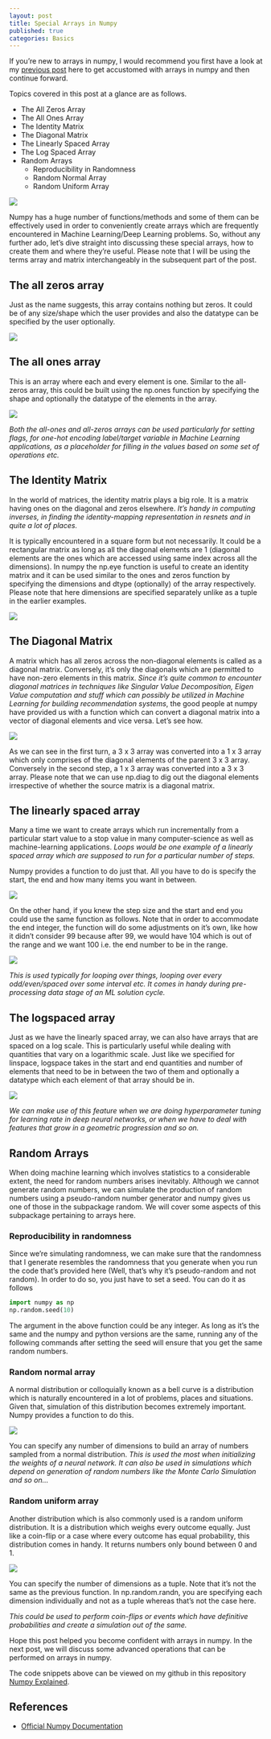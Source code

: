 ```yaml
---
layout: post
title: Special Arrays in Numpy
published: true
categories: Basics
---
```


If you’re new to arrays in numpy, I would recommend you first have a look at my [previous post](https://elisonsherton.github.io//2020/08/18/basics-of-numpy.html) here to get accustomed with arrays in numpy and then continue forward.

Topics covered in this post at a glance are as follows.
- The All Zeros Array
- The All Ones Array
- The Identity Matrix
- The Diagonal Matrix
- The Linearly Spaced Array
- The Log Spaced Array
- Random Arrays
    - Reproducibility in Randomness
    - Random Normal Array
    - Random Uniform Array

![](https://miro.medium.com/max/1890/0*KAQCY_iauVmPx_u0)

Numpy has a huge number of functions/methods and some of them can be effectively used in order to conveniently create arrays which are frequently encountered in Machine Learning/Deep Learning problems.
So, without any further ado, let’s dive straight into discussing these special arrays, how to create them and where they’re useful. Please note that I will be using the terms array and matrix interchangeably in the subsequent part of the post.

## The all zeros array

Just as the name suggests, this array contains nothing but zeros. It could be of any size/shape which the user provides and also the datatype can be specified by the user optionally.

![](https://miro.medium.com/max/663/1*C9SuVpii7lu7pqfuaYDPuw.png)

## The all ones array

This is an array where each and every element is one. Similar to the all-zeros array, this could be built using the np.ones function by specifying the shape and optionally the datatype of the elements in the array.

![](https://miro.medium.com/max/664/1*Cyyf7fsGkUrTX0tzGksl4A.png)

*Both the all-ones and all-zeros arrays can be used particularly for setting flags, for one-hot encoding label/target variable in Machine Learning applications, as a placeholder for filling in the values based on some set of operations etc.*

## The Identity Matrix

In the world of matrices, the identity matrix plays a big role. It is a matrix having ones on the diagonal and zeros elsewhere. *It’s handy in computing inverses, in finding the identity-mapping representation in resnets and in quite a lot of places.*

It is typically encountered in a square form but not necessarily. It could be a rectangular matrix as long as all the diagonal elements are 1 (diagonal elements are the ones which are accessed using same index across all the dimensions). In numpy the np.eye function is useful to create an identity matrix and it can be used similar to the ones and zeros function by specifying the dimensions and dtype (optionally) of the array respectively. Please note that here dimensions are specified separately unlike as a tuple in the earlier examples.

![](https://miro.medium.com/max/516/1*RVq4FRWYXGBuRaCuCnnxUA.png)

## The Diagonal Matrix

A matrix which has all zeros across the non-diagonal elements is called as a diagonal matrix. Conversely, it’s only the diagonals which are permitted to have non-zero elements in this matrix. *Since it’s quite common to encounter diagonal matrices in techniques like Singular Value Decomposition, Eigen Value computation and stuff which can possibly be utilized in Machine Learning for building recommendation systems*, the good people at numpy have provided us with a function which can convert a diagonal matrix into a vector of diagonal elements and vice versa. Let’s see how.

![](https://miro.medium.com/max/700/1*WVrL0BTMQAcbXrzWGeGAkA.png)

As we can see in the first turn, a 3 x 3 array was converted into a 1 x 3 array which only comprises of the diagonal elements of the parent 3 x 3 array. Conversely in the second step, a 1 x 3 array was converted into a 3 x 3 array.
Please note that we can use np.diag to dig out the diagonal elements irrespective of whether the source matrix is a diagonal matrix.

## The linearly spaced array

Many a time we want to create arrays which run incrementally from a particular start value to a stop value in many computer-science as well as machine-learning applications. *Loops would be one example of a linearly spaced array which are supposed to run for a particular number of steps.*

Numpy provides a function to do just that. All you have to do is specify the start, the end and how many items you want in between.

![](https://miro.medium.com/max/700/1*x-ZW-COlcNNRq5ePP36QZA.png)

On the other hand, if you knew the step size and the start and end you could use the same function as follows. Note that in order to accommodate the end integer, the function will do some adjustments on it’s own, like how it didn’t consider 99 because after 99, we would have 104 which is out of the range and we want 100 i.e. the end number to be in the range.

![](https://miro.medium.com/max/700/1*ZlosUQdREawCc6Lq7_SoRg.png)

*This is used typically for looping over things, looping over every odd/even/spaced over some interval etc. It comes in handy during pre-processing data stage of an ML solution cycle.*

## The logspaced array

Just as we have the linearly spaced array, we can also have arrays that are spaced on a log scale. This is particularly useful while dealing with quantities that vary on a logarithmic scale. Just like we specified for linspace, logspace takes in the start and end quantities and number of elements that need to be in between the two of them and optionally a datatype which each element of that array should be in.

![](https://miro.medium.com/max/700/1*_0l21AqOYNEZ_x8sjk0pFw.png)

*We can make use of this feature when we are doing hyperparameter tuning for learning rate in deep neural networks, or when we have to deal with features that grow in a geometric progression and so on.*

## Random Arrays

When doing machine learning which involves statistics to a considerable extent, the need for random numbers arises inevitably. Although we cannot generate random numbers, we can simulate the production of random numbers using a pseudo-random number generator and numpy gives us one of those in the subpackage random. We will cover some aspects of this subpackage pertaining to arrays here.

### Reproducibility in randomness

Since we’re simulating randomness, we can make sure that the randomness that I generate resembles the randomness that you generate when you run the code that’s provided here (Well, that’s why it’s pseudo-random and not random). In order to do so, you just have to set a seed. You can do it as follows

```python
import numpy as np
np.random.seed(10)
```

The argument in the above function could be any integer. As long as it’s the same and the numpy and python versions are the same, running any of the following commands after setting the seed will ensure that you get the same random numbers.

### Random normal array

A normal distribution or colloquially known as a bell curve is a distribution which is naturally encountered in a lot of problems, places and situations. Given that, simulation of this distribution becomes extremely important. Numpy provides a function to do this.

![](https://miro.medium.com/max/700/1*rxKHE1FPSwebAY1k1qyDrg.png)

You can specify any number of dimensions to build an array of numbers sampled from a normal distribution. *This is used the most when initializing the weights of a neural network. It can also be used in simulations which depend on generation of random numbers like the Monte Carlo Simulation and so on…*

### Random uniform array

Another distribution which is also commonly used is a random uniform distribution. It is a distribution which weighs every outcome equally. Just like a coin-flip or a case where every outcome has equal probability, this distribution comes in handy. It returns numbers only bound between 0 and 1.

![](https://miro.medium.com/max/700/1*-sUbdCgrwprcBF2maqtizQ.png)

You can specify the number of dimensions as a tuple. Note that it’s not the same as the previous function. In np.random.randn, you are specifying each dimension individually and not as a tuple whereas that’s not the case here.

*This could be used to perform coin-flips or events which have definitive probabilities and create a simulation out of the same.*

Hope this post helped you become confident with arrays in numpy. In the next post, we will discuss some advanced operations that can be performed on arrays in numpy.

The code snippets above can be viewed on my github in this repository [Numpy Explained](https://github.com/ElisonSherton/Numpy-Explained).

## References

- [Official Numpy Documentation](https://numpy.org/doc/stable/)